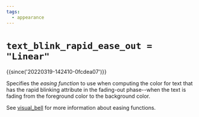 ```yaml
---
tags:
  - appearance
---
```

# `text_blink_rapid_ease_out = "Linear"`

{{since('20220319-142410-0fcdea07')}}

Specifies the *easing function* to use when computing the color
for text that has the rapid blinking attribute in the fading-out
phase--when the text is fading from the foreground color to the
background color.

See [visual_bell](visual_bell.md) for more information about
easing functions.

